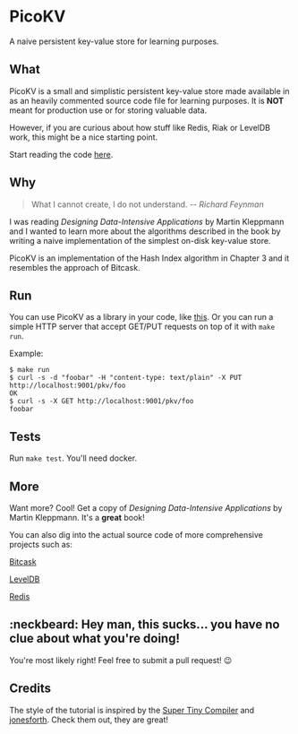 # PicoKV

A naive persistent key-value store for learning purposes.

## What

PicoKV is a small and simplistic persistent key-value store made available in as an heavily commented source code file for learning purposes. It is **NOT** meant for production use or for storing valuable data.

However, if you are curious about how stuff like Redis, Riak or LevelDB work, this might be a nice starting point.

Start reading the code [here](picokv.js).

## Why

> What I cannot create, I do not understand. -- *Richard Feynman*

I was reading *Designing Data-Intensive Applications* by Martin Kleppmann and I wanted to learn more about the algorithms described in the book by writing a naive implementation of the simplest on-disk key-value store.

PicoKV is an implementation of the Hash Index algorithm in Chapter 3 and it resembles the approach of Bitcask.

## Run

You can use PicoKV as a library in your code, like [this](server.js). Or you can run a simple HTTP server that accept GET/PUT requests on top of it with `make run`.

Example:

```
$ make run
$ curl -s -d "foobar" -H "content-type: text/plain" -X PUT http://localhost:9001/pkv/foo
OK
$ curl -s -X GET http://localhost:9001/pkv/foo
foobar
```

## Tests

Run `make test`. You'll need docker.

## More

Want more? Cool! Get a copy of *Designing Data-Intensive Applications* by Martin Kleppmann. It's a **great** book!

You can also dig into the actual source code of more comprehensive projects such as:

[Bitcask](https://github.com/basho/bitcask)

[LevelDB](https://github.com/google/leveldb)

[Redis](https://github.com/antirez/redis)

## :neckbeard: Hey man, this sucks... you have no clue about what you're doing!

You're most likely right! Feel free to submit a pull request! :wink:

## Credits

The style of the tutorial is inspired by the [Super Tiny Compiler](https://github.com/jamiebuilds/the-super-tiny-compiler) and [jonesforth](http://git.annexia.org/?p=jonesforth.git;a=blob;f=jonesforth.S;h=45e6e854a5d2a4c3f26af264dfce56379d401425;hb=66c56998125f3ac265a3a1df9821fd52cfeee8cc). Check them out, they are great!

